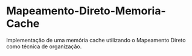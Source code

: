 # Mapeamento-Direto-Memoria-Cache
Implementação de uma memória cache utilizando o Mapeamento Direto como técnica de organização.
